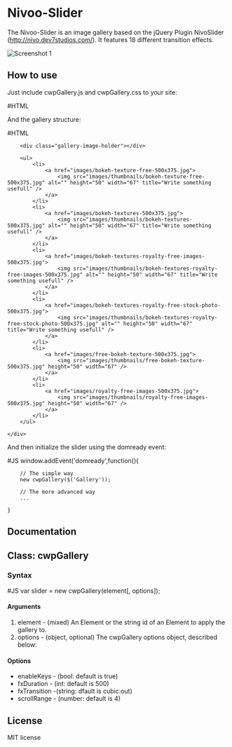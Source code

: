 Nivoo-Slider
============

The Nivoo-Slider is an image gallery based on the jQuery Plugin NivoSlider (http://nivo.dev7studios.com/). It features 18 different transition effects.

![Screenshot 1](http://www.johannes-fischer.de/assets/Labs/labs-cwpGallery.png)

How to use
----------

Just include cwpGallery.js and cwpGallery.css to your site:

#HTML
	<script type="text/javascript" src="js/cwpGallery.js"></script>
	<link  href="css/cwpGallery.css" rel="stylesheet" type="text/css" media="screen" />
	
And the gallery structure:
	
#HTML
    <div class="cwpGallery" id="Gallery">

        <div class="gallery-image-holder"></div>
    
        <ul>
            <li>
                <a href="images/bokeh-texture-free-500x375.jpg">
                    <img src="images/thumbnails/bokeh-texture-free-500x375.jpg" alt="" height="50" width="67" title="Write something usefull" />
                </a>
            </li>
            <li>
                <a href="images/bokeh-textures-500x375.jpg">
                    <img src="images/thumbnails/bokeh-textures-500x375.jpg" alt="" height="50" width="67" title="Write something usefull" />
                </a>
            </li>
            <li>
                <a href="images/bokeh-textures-royalty-free-images-500x375.jpg">
                    <img src="images/thumbnails/bokeh-textures-royalty-free-images-500x375.jpg" alt="" height="50" width="67" title="Write something usefull" />
                </a>
            </li>
            <li>
                <a href="images/bokeh-textures-royalty-free-stock-photo-500x375.jpg">
                    <img src="images/thumbnails/bokeh-textures-royalty-free-stock-photo-500x375.jpg" alt="" height="50" width="67" title="Write something usefull" />
                </a>
            </li>
            <li>
                <a href="images/free-bokeh-texture-500x375.jpg">
                    <img src="images/thumbnails/free-bokeh-texture-500x375.jpg" height="50" width="67" />
                </a>
            </li>
            <li>
                <a href="images/royalty-free-images-500x375.jpg">
                    <img src="images/thumbnails/royalty-free-images-500x375.jpg" height="50" width="67" />
                </a>
            </li>
        </ul>
    
    </div>	
	
And then initialize the slider using the domready event:

#JS
    window.addEvent('domready',function(){

        // The simple way
        new cwpGallery($('Gallery'));
        
        // The more advanced way
        ...
    
    }

Documentation
-------------

## Class: cwpGallery ##

### Syntax ###

#JS
	var slider = new cwpGallery(element[, options]);
	
#### Arguments ####
1. element - (mixed) An Element or the string id of an Element to apply the gallery to.
2. options - (object, optional) The cwpGallery options object, described below:

#### Options ####
- enableKeys - (bool: default is true)
- fxDuration - (int: default is 500)
- fxTransition -(string: dfault is cubic:out)
- scrollRange - (number: default is 4) 

License
-------
MIT license